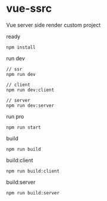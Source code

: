 # vue-ssrc
Vue server side render custom project

ready
```linux
npm install
```

run dev
```
// ssr
npm run dev

// client
npm run dev:client

// server
npm run dev:server
```

run pro
```
npm run start
```

build
```
npm run build
```

build:client
```
npm run build:client
```

build:server
```
npm run build:server
```



